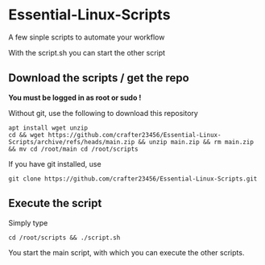 # Essential-Linux-Scripts
A few sinple scripts to automate your workflow

With the script.sh you can start the other script

## Download the scripts / get the repo

**You must be logged in as root or sudo !**

Without git, use the following to download this repository

    apt install wget unzip
    cd && wget https://github.com/crafter23456/Essential-Linux-Scripts/archive/refs/heads/main.zip && unzip main.zip && rm main.zip && mv cd /root/main cd /root/scripts

If you have git installed, use 

    git clone https://github.com/crafter23456/Essential-Linux-Scripts.git

## Execute the script

Simply type

    cd /root/scripts && ./script.sh
    
You start the main script, with which you can execute the other scripts.
